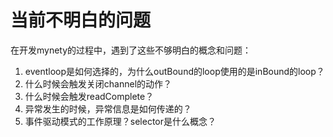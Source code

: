 # 当前不明白的问题

在开发mynety的过程中，遇到了这些不够明白的概念和问题：
1. eventloop是如何选择的，为什么outBound的loop使用的是inBound的loop？
2. 什么时候会触发关闭channel的动作？
3. 什么时候会触发readComplete？
4. 异常发生的时候，异常信息是如何传递的？
5. 事件驱动模式的工作原理？selector是什么概念？





